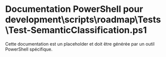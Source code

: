 # Documentation PowerShell pour development\scripts\roadmap\Tests\Test-SemanticClassification.ps1

Cette documentation est un placeholder et doit être générée par un outil PowerShell spécifique.
